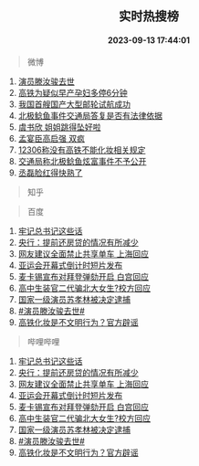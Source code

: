 <div align="center"><h2>实时热搜榜</h2><h4>2023-09-13 17:44:01</h4></div>

> 微博  

1. [演员滕汝骏去世](https://s.weibo.com/weibo?q=%23%E6%BC%94%E5%91%98%E6%BB%95%E6%B1%9D%E9%AA%8F%E5%8E%BB%E4%B8%96%23&t=31&band_rank=1&Refer=top)<br />
2. [高铁为疑似早产孕妇多停6分钟](https://s.weibo.com/weibo?q=%23%E9%AB%98%E9%93%81%E4%B8%BA%E7%96%91%E4%BC%BC%E6%97%A9%E4%BA%A7%E5%AD%95%E5%A6%87%E5%A4%9A%E5%81%9C6%E5%88%86%E9%92%9F%23&t=31&band_rank=2&Refer=top)<br />
3. [我国首艘国产大型邮轮试航成功](https://s.weibo.com/weibo?q=%23%E6%88%91%E5%9B%BD%E9%A6%96%E8%89%98%E5%9B%BD%E4%BA%A7%E5%A4%A7%E5%9E%8B%E9%82%AE%E8%BD%AE%E8%AF%95%E8%88%AA%E6%88%90%E5%8A%9F%23&t=31&band_rank=3&Refer=top)<br />
4. [北极鲶鱼事件交通局答复是否有法律依据](https://s.weibo.com/weibo?q=%23%E5%8C%97%E6%9E%81%E9%B2%B6%E9%B1%BC%E4%BA%8B%E4%BB%B6%E4%BA%A4%E9%80%9A%E5%B1%80%E7%AD%94%E5%A4%8D%E6%98%AF%E5%90%A6%E6%9C%89%E6%B3%95%E5%BE%8B%E4%BE%9D%E6%8D%AE%23&t=31&band_rank=4&Refer=top)<br />
5. [虞书欣 姐姐跳得坠好啦](https://s.weibo.com/weibo?q=%E8%99%9E%E4%B9%A6%E6%AC%A3%20%E5%A7%90%E5%A7%90%E8%B7%B3%E5%BE%97%E5%9D%A0%E5%A5%BD%E5%95%A6&t=31&band_rank=5&Refer=top)<br />
6. [孟宴臣高启强 双疯](https://s.weibo.com/weibo?q=%E5%AD%9F%E5%AE%B4%E8%87%A3%E9%AB%98%E5%90%AF%E5%BC%BA%20%E5%8F%8C%E7%96%AF&t=31&band_rank=6&Refer=top)<br />
7. [12306称没有高铁不能化妆相关规定](https://s.weibo.com/weibo?q=%2312306%E7%A7%B0%E6%B2%A1%E6%9C%89%E9%AB%98%E9%93%81%E4%B8%8D%E8%83%BD%E5%8C%96%E5%A6%86%E7%9B%B8%E5%85%B3%E8%A7%84%E5%AE%9A%23&t=31&band_rank=7&Refer=top)<br />
8. [交通局称北极鲶鱼炫富事件不予公开](https://s.weibo.com/weibo?q=%23%E4%BA%A4%E9%80%9A%E5%B1%80%E7%A7%B0%E5%8C%97%E6%9E%81%E9%B2%B6%E9%B1%BC%E7%82%AB%E5%AF%8C%E4%BA%8B%E4%BB%B6%E4%B8%8D%E4%BA%88%E5%85%AC%E5%BC%80%23&t=31&band_rank=8&Refer=top)<br />
9. [丞磊脸红得快熟了](https://s.weibo.com/weibo?q=%23%E4%B8%9E%E7%A3%8A%E8%84%B8%E7%BA%A2%E5%BE%97%E5%BF%AB%E7%86%9F%E4%BA%86%23&t=31&band_rank=9&Refer=top)<br />

> 知乎  


> 百度  

1. [牢记总书记这些话](https://www.baidu.com/s?wd=%E7%89%A2%E8%AE%B0%E6%80%BB%E4%B9%A6%E8%AE%B0%E8%BF%99%E4%BA%9B%E8%AF%9D&sa=fyb_news&rsv_dl=fyb_news)<br />
2. [央行：提前还房贷的情况有所减少](https://www.baidu.com/s?wd=%E5%A4%AE%E8%A1%8C%EF%BC%9A%E6%8F%90%E5%89%8D%E8%BF%98%E6%88%BF%E8%B4%B7%E7%9A%84%E6%83%85%E5%86%B5%E6%9C%89%E6%89%80%E5%87%8F%E5%B0%91&sa=fyb_news&rsv_dl=fyb_news)<br />
3. [网友建议全面禁止共享单车 上海回应](https://www.baidu.com/s?wd=%E7%BD%91%E5%8F%8B%E5%BB%BA%E8%AE%AE%E5%85%A8%E9%9D%A2%E7%A6%81%E6%AD%A2%E5%85%B1%E4%BA%AB%E5%8D%95%E8%BD%A6+%E4%B8%8A%E6%B5%B7%E5%9B%9E%E5%BA%94&sa=fyb_news&rsv_dl=fyb_news)<br />
4. [亚运会开幕式倒计时短片发布](https://www.baidu.com/s?wd=%E4%BA%9A%E8%BF%90%E4%BC%9A%E5%BC%80%E5%B9%95%E5%BC%8F%E5%80%92%E8%AE%A1%E6%97%B6%E7%9F%AD%E7%89%87%E5%8F%91%E5%B8%83&sa=fyb_news&rsv_dl=fyb_news)<br />
5. [麦卡锡宣布对拜登弹劾开启 白宫回应](https://www.baidu.com/s?wd=%E9%BA%A6%E5%8D%A1%E9%94%A1%E5%AE%A3%E5%B8%83%E5%AF%B9%E6%8B%9C%E7%99%BB%E5%BC%B9%E5%8A%BE%E5%BC%80%E5%90%AF+%E7%99%BD%E5%AE%AB%E5%9B%9E%E5%BA%94&sa=fyb_news&rsv_dl=fyb_news)<br />
6. [高中生装官二代骗北大女生?校方回应](https://www.baidu.com/s?wd=%E9%AB%98%E4%B8%AD%E7%94%9F%E8%A3%85%E5%AE%98%E4%BA%8C%E4%BB%A3%E9%AA%97%E5%8C%97%E5%A4%A7%E5%A5%B3%E7%94%9F%3F%E6%A0%A1%E6%96%B9%E5%9B%9E%E5%BA%94&sa=fyb_news&rsv_dl=fyb_news)<br />
7. [国家一级演员苏孝林被决定逮捕](https://www.baidu.com/s?wd=%E5%9B%BD%E5%AE%B6%E4%B8%80%E7%BA%A7%E6%BC%94%E5%91%98%E8%8B%8F%E5%AD%9D%E6%9E%97%E8%A2%AB%E5%86%B3%E5%AE%9A%E9%80%AE%E6%8D%95&sa=fyb_news&rsv_dl=fyb_news)<br />
8. [#演员滕汝骏去世#](https://www.baidu.com/s?wd=%23%E6%BC%94%E5%91%98%E6%BB%95%E6%B1%9D%E9%AA%8F%E5%8E%BB%E4%B8%96%23&sa=fyb_news&rsv_dl=fyb_news)<br />
9. [高铁化妆是不文明行为？官方辟谣](https://www.baidu.com/s?wd=%E9%AB%98%E9%93%81%E5%8C%96%E5%A6%86%E6%98%AF%E4%B8%8D%E6%96%87%E6%98%8E%E8%A1%8C%E4%B8%BA%EF%BC%9F%E5%AE%98%E6%96%B9%E8%BE%9F%E8%B0%A3&sa=fyb_news&rsv_dl=fyb_news)<br />

> 哔哩哔哩  

1. [牢记总书记这些话](https://www.baidu.com/s?wd=%E7%89%A2%E8%AE%B0%E6%80%BB%E4%B9%A6%E8%AE%B0%E8%BF%99%E4%BA%9B%E8%AF%9D&sa=fyb_news&rsv_dl=fyb_news)<br />
2. [央行：提前还房贷的情况有所减少](https://www.baidu.com/s?wd=%E5%A4%AE%E8%A1%8C%EF%BC%9A%E6%8F%90%E5%89%8D%E8%BF%98%E6%88%BF%E8%B4%B7%E7%9A%84%E6%83%85%E5%86%B5%E6%9C%89%E6%89%80%E5%87%8F%E5%B0%91&sa=fyb_news&rsv_dl=fyb_news)<br />
3. [网友建议全面禁止共享单车 上海回应](https://www.baidu.com/s?wd=%E7%BD%91%E5%8F%8B%E5%BB%BA%E8%AE%AE%E5%85%A8%E9%9D%A2%E7%A6%81%E6%AD%A2%E5%85%B1%E4%BA%AB%E5%8D%95%E8%BD%A6+%E4%B8%8A%E6%B5%B7%E5%9B%9E%E5%BA%94&sa=fyb_news&rsv_dl=fyb_news)<br />
4. [亚运会开幕式倒计时短片发布](https://www.baidu.com/s?wd=%E4%BA%9A%E8%BF%90%E4%BC%9A%E5%BC%80%E5%B9%95%E5%BC%8F%E5%80%92%E8%AE%A1%E6%97%B6%E7%9F%AD%E7%89%87%E5%8F%91%E5%B8%83&sa=fyb_news&rsv_dl=fyb_news)<br />
5. [麦卡锡宣布对拜登弹劾开启 白宫回应](https://www.baidu.com/s?wd=%E9%BA%A6%E5%8D%A1%E9%94%A1%E5%AE%A3%E5%B8%83%E5%AF%B9%E6%8B%9C%E7%99%BB%E5%BC%B9%E5%8A%BE%E5%BC%80%E5%90%AF+%E7%99%BD%E5%AE%AB%E5%9B%9E%E5%BA%94&sa=fyb_news&rsv_dl=fyb_news)<br />
6. [高中生装官二代骗北大女生?校方回应](https://www.baidu.com/s?wd=%E9%AB%98%E4%B8%AD%E7%94%9F%E8%A3%85%E5%AE%98%E4%BA%8C%E4%BB%A3%E9%AA%97%E5%8C%97%E5%A4%A7%E5%A5%B3%E7%94%9F%3F%E6%A0%A1%E6%96%B9%E5%9B%9E%E5%BA%94&sa=fyb_news&rsv_dl=fyb_news)<br />
7. [国家一级演员苏孝林被决定逮捕](https://www.baidu.com/s?wd=%E5%9B%BD%E5%AE%B6%E4%B8%80%E7%BA%A7%E6%BC%94%E5%91%98%E8%8B%8F%E5%AD%9D%E6%9E%97%E8%A2%AB%E5%86%B3%E5%AE%9A%E9%80%AE%E6%8D%95&sa=fyb_news&rsv_dl=fyb_news)<br />
8. [#演员滕汝骏去世#](https://www.baidu.com/s?wd=%23%E6%BC%94%E5%91%98%E6%BB%95%E6%B1%9D%E9%AA%8F%E5%8E%BB%E4%B8%96%23&sa=fyb_news&rsv_dl=fyb_news)<br />
9. [高铁化妆是不文明行为？官方辟谣](https://www.baidu.com/s?wd=%E9%AB%98%E9%93%81%E5%8C%96%E5%A6%86%E6%98%AF%E4%B8%8D%E6%96%87%E6%98%8E%E8%A1%8C%E4%B8%BA%EF%BC%9F%E5%AE%98%E6%96%B9%E8%BE%9F%E8%B0%A3&sa=fyb_news&rsv_dl=fyb_news)<br />
